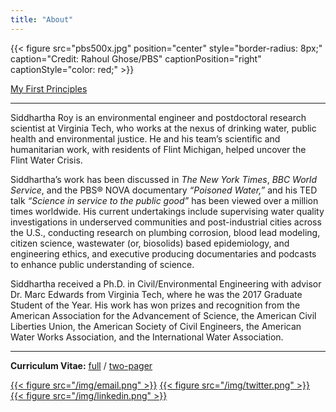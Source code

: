 ```yaml
---
title: "About"
---
```


{{< figure src="pbs500x.jpg" position="center" style="border-radius: 8px;" caption="Credit: Rahoul Ghose/PBS" captionPosition="right" captionStyle="color: red;" >}}

[My First Principles](/principles/)

------

Siddhartha Roy is an environmental engineer and postdoctoral research scientist at Virginia Tech, who works at the nexus of drinking water, public health and environmental justice. He and his team’s scientific and humanitarian work, with residents of Flint Michigan, helped uncover the Flint Water Crisis.

Siddhartha’s work has been discussed in *The New York Times*, *BBC World Service*, and the PBS® NOVA documentary *“Poisoned Water,”* and his TED talk *“Science in service to the public good”* has been viewed over a million times worldwide. His current undertakings include supervising water quality investigations in underserved communities and post-industrial cities across the U.S., conducting research on plumbing corrosion, blood lead modeling, citizen science, wastewater (or, biosolids) based epidemiology, and engineering ethics, and executive producing documentaries and podcasts to enhance public understanding of science.

Siddhartha received a Ph.D. in Civil/Environmental Engineering with advisor Dr. Marc Edwards from Virginia Tech, where he was the 2017 Graduate Student of the Year. His work has won prizes and recognition from the American Association for the Advancement of Science, the American Civil Liberties Union, the American Society of Civil Engineers, the American Water Works Association, and the International Water Association.

------

**Curriculum Vitae:** [full](CV.pdf) / [two-pager](Resume.pdf)

[{{< figure src="/img/email.png" >}}](mailto:sidroy@vt.edu) [{{< figure src="/img/twitter.png" >}}](https://twitter.com/siddharthaxroy) [{{< figure src="/img/linkedin.png" >}}](http://linkedin.com/in/sidr)

